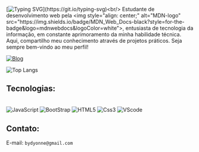 [![Typing SVG](https://readme-typing-svg.demolab.com/?size=29&color=F0F8FF&lines=Seja+sempre+bem-vindo!.;Obrigado+pela+presença!.;)](https://git.io/typing-svg)<br/>
Estudante de desenvolvimento web pela <img style="align: center;" alt="MDN-logo" src="https://img.shields.io/badge/MDN_Web_Docs-black?style=for-the-badge&logo=mdnwebdocs&logoColor=white">, entusiasta de tecnologia da informação, em constante aprimoramento da minha habilidade técnica. Aqui, compartilho meu conhecimento através de projetos práticos.
Seja sempre bem-vindo ao meu perfil!

[![Blog](https://img.shields.io/badge/LinkedIn-0077B5?style=for-the-badge&logo=linkedin&logoColor=white)](https://www.linkedin.com/in/dyonne-cunha)

![Top Langs](https://github-readme-stats.vercel.app/api/top-langs/?username=dyonneEberty&layout=compact)

## Tecnologias:

<div style="display: inline_block"><br/>
    <img align="center" alt="JavaScript" src="https://img.shields.io/badge/JavaScript-323330?style=for-the-badge&logo=javascript&logoColor=F7DF1E">
    <img align="center" alt="BootStrap" src="https://img.shields.io/badge/Bootstrap-563D7C?style=for-the-badge&logo=bootstrap&logoColor=white">
    <img align="center" alt="HTML5" src="https://img.shields.io/badge/HTML5-E34F26?style=for-the-badge&logo=html5&logoColor=white">
    <img align="center" alt="Css3" src="https://img.shields.io/badge/CSS3-1572B6?style=for-the-badge&logo=css3&logoColor=white">
    <img align="center" alt="VScode" src="https://img.shields.io/badge/Visual_Studio_Code-0078D4?style=for-the-badge&logo=visual%20studio%20code&logoColor=white">
</div>

## Contato:

 E-mail: `bydyonne@gmail.com`
